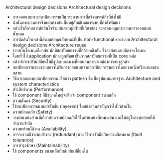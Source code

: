 Architectural design decisions
Architectural design decisions
*	การออกแบบทางสถาปัตยกรรมเป็นกระบวนการที่สร้างสรรค์สิ่งที่ยังไม่มี 
*	ดังนั้นกระบวนการจึงแตกต่างกัน ขึ้นอยู่กับชนิดของระบบที่กำลังพัฒนา
*	อย่างไรก็ตามการตัดสินใจร่วมกันจากทุกฝ่ายที่เกี่ยวข้อง จะครอบคลุมกระบวนการออกแบบทั้งหมด
*	การตัดสินใจเหล่านี้ส่งผลต่อคุณลักษณะที่เป็น non-functional ของระบบ
Architectural design decisions
Architecture reuse
*	ระบบในโดเมนเดียวกัน มักมีสถาปัตยกรรมที่คล้ายคลึงกัน ซึ่งสะท้อนแนวคิดของโดเมน
*	โดยทั่วไป application มักจะถูกพัฒนาขึ้นจากสถาปัตยกรรมที่เป็น core หลัก
*	แล้วทำการปรับเปลี่ยนให้มีรูปแบบเฉพาะที่ตอบสนองความต้องการของลูกค้า
*	สถาปัตยกรรมของระบบอาจได้รับการออกแบบจากสถาปัตยกรรมอย่างใดอย่างหนึ่งหรือแบบผสมผสาน
*	วิธีการออกแบบสถาปัตยกรรม เรียกว่า pattern ซึ่งเป็นรูปแบบมาตรฐาน
Architecture and system characteristics
*	ประสิทธิภาพ (Performance)
*	ใช้ component ที่มีขนาดใหญ่จะดีกว่า component ขนาดเล็ก
*	ความมั่นคง (Security)
*	ใช้สถาปัตยกรรมแบบลำดับชั้น (layered) โดยนำส่วนสำคัญกว่าไปไว้ด้านใน
*	ความปลอดภัย (Safety)
*	วางตำแหน่งส่วนที่เกี่ยวกับความปลอดภัยไว้ในตำแหน่งที่เหมาะสม และให้อยู่ในระบบย่อยที่มีจำนวนจำกัด
*	ความพร้อมใช้งาน (Availability)
*	อาจจะรวมถึงระบบสำรอง (redundant) และวิธีการรับมือกับความผิดพลาด (fault tolerance)
*	การบำรุงรักษา (Maintainability)
*	ใช้ components ขนาดเล็กที่สลับสับเปลี่ยนได้

